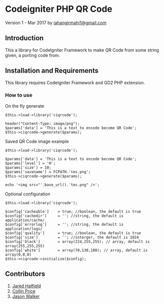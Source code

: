 Codeigniter PHP QR Code
=======================

Version 1 - Mar 2017
by jahangirmahi1@gmail.com

Introduction
------------

This a library for CodeIgniter Framework to make QR Code from some string given, a porting code from.


Installation and Requirements
-----------------------------

This library requires CodeIgniter Framework and GD2 PHP extension.


### How to use ###

On the fly generate

	$this->load->library('ciqrcode');
	
	header("Content-Type: image/png");
	$params['data'] = 'This is a text to encode become QR Code';
	$this->ciqrcode->generate($params);



Saved QR Code image example

	$this->load->library('ciqrcode');
	
	$params['data'] = 'This is a text to encode become QR Code';
	$params['level'] = 'H';
	$params['size'] = 10;
	$params['savename'] = FCPATH.'tes.png';
	$this->ciqrcode->generate($params);
	
	echo '<img src="'.base_url().'tes.png" />';



Optional configuration

	$this->load->library('ciqrcode');
	
	$config['cacheable']	= true; //boolean, the default is true
	$config['cachedir']		= ''; //string, the default is application/cache/
	$config['errorlog']		= ''; //string, the default is application/logs/
	$config['quality']		= true; //boolean, the default is true
	$config['size']			= ''; //interger, the default is 1024
	$config['black']		= array(224,255,255); // array, default is array(255,255,255)
	$config['white']		= array(70,130,180); // array, default is array(0,0,0)
	$this->ciqrcode->initialize($config);


Contributors
------------
1. [Jared Hatfield](https://github.com/JaredHatfield "Jared Hatfield")
2. [Collin Price](https://github.com/collinprice "Collin Price")
3. [Jason Walker](https://github.com/jcwalker3 "Jason WalkerJason Walker")